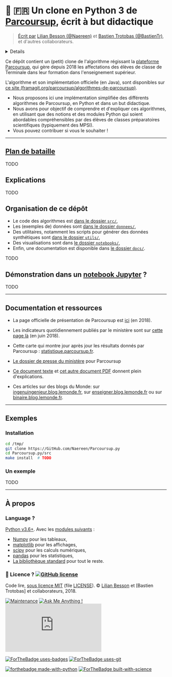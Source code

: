 # :baby: :fr: Un clone en Python 3 de [Parcoursup](http://www.parcoursup.fr/), écrit à but didactique
> [Écrit par](AUTHORS) [Lilian Besson (@Naereen)](https://github.com/Naereen) et [Bastien Trotobas (@BastienTr)](https://github.com/BastienTr), et d'autres collaborateurs.

<details>
- [:baby: :fr: Un clone en Python 3 de Parcoursup, écrit à but didactique](#baby---fr--un-clone-en-python-3-de-parcoursuphttp---wwwparcoursupfr---ecrit-a-but-didactique)
    - [Plan de bataille](#plan-de-batailletodomd)
    - [Explications](#explications)
    - [Organisation de ce dépôt](#organisation-de-ce-depot)
    - [Démonstration dans un notebook Jupyter ?](#demonstration-dans-un-notebook-jupyterhttps---wwwjupyterorg)
    - [Documentation et ressources](#documentation-et-ressources)
    - [Exemples](#exemples)
        - [Installation](#installation)
        - [Un exemple](#un-exemple)
    - [À propos](#a-propos)
        - [Language ?](#language)
        - [:scroll: Licence ? ![GitHub license](https://github.com/Naereen/badges/blob/master/LICENSE)](#scroll--licence-github-licensehttps---imgshieldsio-github-license-naereen-parcoursuppysvghttps---githubcom-naereen-badges-blob-master-license)
</details>

Ce dépôt contient un (petit) clone de l'algorithme régissant la [plateforme Parcoursup](http://www.parcoursup.fr/), qui gère depuis 2018 les affectations des élèves de classe de Terminale dans leur formation dans l'enseignement supérieur.

L'algorithme et son implémentation officielle (en Java), sont disponibles sur [ce site (framagit.org/parcoursup/algorithmes-de-parcoursup)](https://framagit.org/parcoursup/algorithmes-de-parcoursup).

- Nous proposons ici une implémentation simplifiée des différents algorithmes de Parcoursup, en Python et dans un but didactique.
- Nous avons pour objectif de comprendre et d'expliquer ces algorithmes, en utilisant que des notions et des modules Python qui soient abordables compréhensibles par des élèves de classes préparatoires scientifiques (typiquement des MPSI).
- Vous pouvez contribuer si vous le souhaiter !

---

## [Plan de bataille](TODO.md)
TODO

## Explications
TODO

## Organisation de ce dépôt

- Le code des algorithmes est [dans le dossier `src/`](src/),
- Les (exemples de) données sont [dans le dossier `donnees/`](donnees/),
- Des utilitaires, notamment les scripts pour générer des données synthétiques sont [dans le dossier `utils/`](utils/),
- Des visualisations sont dans [le dossier `notebooks/`](notebooks/),
- Enfin, une documentation est disponible dans [le dossier `docs/`](docs/).

TODO

## Démonstration dans un [notebook Jupyter](https://www.Jupyter.org/) ?
TODO

---

## Documentation et ressources

- La page officielle de présentation de Parcoursup est [ici](http://www.enseignementsup-recherche.gouv.fr/pid37384/parcoursup-plateforme-admission-dans-superieur.html) (en 2018).

- Les indicateurs quotidiennement publiés par le ministère sont sur [cette page là](http://www.enseignementsup-recherche.gouv.fr/cid130714/tableaux-de-bord-des-indicateurs-de-parcoursup.html) (en juin 2018).

- Cette carte qui montre jour après jour les résultats donnés par Parcoursup : [statistique.parcoursup.fr](http://statistique.parcoursup.fr/).

- [Le dossier de presse du ministère](http://cache.media.enseignementsup-recherche.gouv.fr/file/Parcoursup/73/7/DP_Parcoursup_-_Au_service_de_l_orientation_et_de_la_reussite_des_futurs_etudiants_936737.pdf) pour Parcoursup

- [Ce document texte](https://framagit.org/parcoursup/algorithmes-de-parcoursup/blob/master/doc/implementation.txt) et [cet autre document PDF](https://framagit.org/parcoursup/algorithmes-de-parcoursup/blob/master/doc/presentation_algorithmes_parcoursup.pdf) donnent plein d'explications.

- Ces articles sur des blogs du Monde: sur [ingenuingenieur.blog.lemonde.fr](http://ingenuingenieur.blog.lemonde.fr/2018/05/29/parcoursup-2018-les-dessous-de-lalgorithme-racontes-par-ses-createurs/), sur [enseigner.blog.lemonde.fr](http://enseigner.blog.lemonde.fr/2018/04/03/parcoursup-naivete-habilete-ou-machiavelisme-gouvernemental/) ou sur [binaire.blog.lemonde.fr](http://binaire.blog.lemonde.fr/2018/06/05/la-transparence-a-lecole-de-parcoursup/).

----

## Exemples
### Installation

```bash
cd /tmp/
git clone https://GitHub.com/Naereen/Parcoursup.py
cd Parcoursup.py/src
make install  # TODO
```

### Un exemple
TODO

----

## À propos
### Language ?
[Python v3.6+](https://docs.python.org/3.6/).  Avec les [modules suivants](requirements.txt) :

- [Numpy](http://numpy.org/) pour les tableaux,
- [matplotlib](http://matplotlib.org/) pour les affichages,
- [scipy](http://scipy.org/) pour les calculs numériques,
- [pandas](http://pandas.pydata.org/) pour les statistiques,
- [La bibliothèque standard](https://docs.python.org/3.6/) pour tout le reste.


### :scroll: Licence ? [![GitHub license](https://img.shields.io/github/license/Naereen/Parcoursup.py.svg)](https://github.com/Naereen/badges/blob/master/LICENSE)
Code lire, [sous licence MIT](https://lbesson.mit-license.org/) (file [LICENSE](LICENSE)).
© [Lilian Besson](https://GitHub.com/Naereen) et [Bastien Trotobas] et collaborateurs, 2018.

[![Maintenance](https://img.shields.io/badge/Maintained%3F-yes-green.svg)](https://GitHub.com/Naereen/Parcoursup.py/graphs/commit-activity)
[![Ask Me Anything !](https://img.shields.io/badge/Ask%20me-anything-1abc9c.svg)](https://GitHub.com/Naereen/ama)
[![Analytics](https://ga-beacon.appspot.com/UA-38514290-17/github.com/Naereen/Parcoursup.py/README.md?pixel)](https://GitHub.com/Naereen/Parcoursup.py/)

[![ForTheBadge uses-badges](http://ForTheBadge.com/images/badges/uses-badges.svg)](http://ForTheBadge.com)
[![ForTheBadge uses-git](http://ForTheBadge.com/images/badges/uses-git.svg)](https://GitHub.com/)

[![forthebadge made-with-python](http://ForTheBadge.com/images/badges/made-with-python.svg)](https://www.python.org/)
[![ForTheBadge built-with-science](http://ForTheBadge.com/images/badges/built-with-science.svg)](https://GitHub.com/Naereen/)
